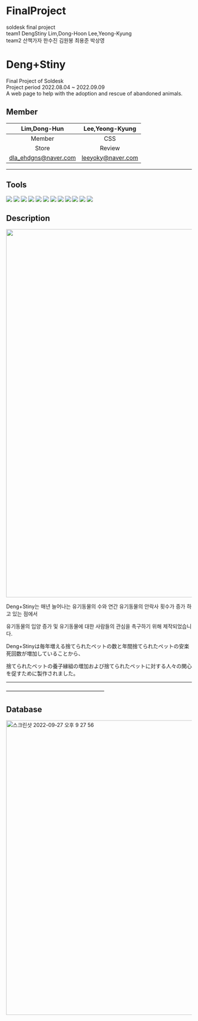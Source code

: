 # FinalProject
soldesk final project <br>
team1 DengStiny Lim,Dong-Hoon Lee,Yeong-Kyung  <br>
team2 산책가자 한수진 김원봉 최용준 박상영 


# Deng+Stiny

Final Project of Soldesk <br>
Project period 2022.08.04 ~ 2022.09.09 <br>
A web page to help with the adoption and rescue of abandoned animals. <br>

## Member

|Lim,Dong-Hun|Lee,Yeong-Kyung|
|:------:|:------:|
|Member|CSS|
|Store|Review|
|dla_ehdgns@naver.com|leeyoky@naver.com|

---------------------------------------

## Tools

<img src="https://img.shields.io/badge/Eclipse IDE-003458?style=flat-square&logo=Eclipse&logoColor=white"/> <img src="https://img.shields.io/badge/jquery-%230769AD?style=flat-square&logo=jquery&logoColor=white"/> <img src="https://img.shields.io/badge/Oracle-F80000?style=flat-square&logo=oracle&logoColor=white"/> <img src="https://img.shields.io/badge/java-%23ED8B00?style=flat-square&logo=java&logoColor=white"/> <img src="https://img.shields.io/badge/ajax-%230769AD?style=flat-square&logo=ajax&logoColor=white"/> <img src="https://img.shields.io/badge/github-%23121011?style=flat-square&logo=github&logoColor=white"/> <img src="https://img.shields.io/badge/spring-%236DB33F?style=flat-square&logo=spring&logoColor=white"/>  <img src="https://img.shields.io/badge/Sourcetree-0052CC?style=flat-square&logo=Sourcetree&logoColor=white"/> <img src="https://img.shields.io/badge/JavaScript-F7DF1E?style=flat-square&logo=JavaScript&logoColor=white"/> <img src="https://img.shields.io/badge/HTML5-E34F26?style=flat-square&logo=HTML5&logoColor=white"/> <img src="https://img.shields.io/badge/CSS3-1572B6?style=flat-square&logo=CSS3&logoColor=white"/>  <img src="https://img.shields.io/badge/Apache Tomcat-F8DC75?style=flat-square&logo=Apache Tomcat&logoColor=white"/>




## Description


<img width="1000"  src="https://user-images.githubusercontent.com/107028682/191168790-1dd734b4-da3b-4fae-9a72-da24a6d79b51.png">

Deng+Stiny는 매년 늘어나는 유기동물의 수와 연간 유기동물의 안락사 횟수가 증가 하고 있는 점에서 

유기동물의 입양 증가 및 유기동물에 대한 사람들의 관심을 촉구하기 위해 제작되었습니다. 

Deng+Stinyは毎年増える捨てられたペットの数と年間捨てられたペットの安楽死回数が増加していることから、 

捨てられたペットの養子縁組の増加および捨てられたペットに対する人々の関心を促すために製作されました。

---------------------------------------



———————————————————

## Database

<img width="800" alt="스크린샷 2022-09-27 오후 9 27 56" src="https://user-images.githubusercontent.com/107030993/192576366-e3f700f5-37b2-4a94-a49c-9e4664ac7ff2.png">

